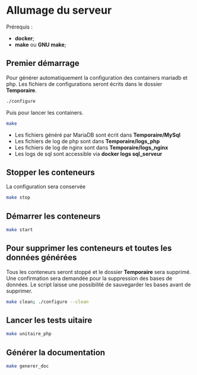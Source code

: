 # Allumage du serveur

Prérequis :
* **docker**;
* **make** ou **GNU make**;

## Premier démarrage

Pour générer automatiquement la configuration des containers mariadb et
php. Les fichiers de configurations seront écrits dans le dossier
**Temporaire**.

```sh
./configure
```

Puis pour lancer les containers.

```sh
make
```
* Les fichiers généré par MariaDB sont écrit dans **Temporaire/MySql**
* Les fichiers de log de php sont dans **Temporaire/logs_php**
* Les fichiers de log de nginx sont dans **Temporaire/logs_nginx**
* Les logs de sql sont accessible via **docker logs sql_serveur**

## Stopper les conteneurs

La configuration sera conservée

```sh
make stop
```

## Démarrer les conteneurs

```sh
make start
```

## Pour supprimer les conteneurs et toutes les données générées

Tous les conteneurs seront stoppé et le dossier **Temporaire** sera
supprimé. Une confirmation sera demandée pour la suppression des bases de
données. Le script laisse une possibilité de sauvegarder les bases avant
de supprimer.

```sh
make clean; ./configure --clean
```

## Lancer les tests uitaire

```sh
make unitaire_php
```

## Générer la documentation

```sh
make generer_doc
```
